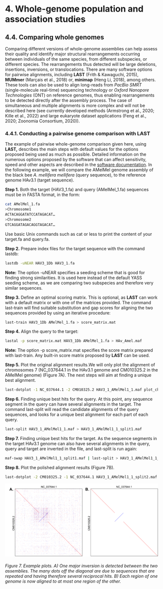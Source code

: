# 4. Whole-genome population and association studies

## 4.4. Comparing whole genomes

Comparing different versions of whole-genome assemblies can help assess their quality and identify major structural rearrangements occurring between individuals of the same species, from different subspecies, or different species. The rearrangements thus detected will be large deletions, insertions, inversions, or translocations. There are many software options for pairwise alignments, including **LAST** (Frith & Kawaguchi, 2015), **MUMmer** (Marçais et al., 2018) or, **minimap** (Heng Li, 2018), among others. These tools can also be used to align long-reads from *PacBio* *SMRT* (single-molecule real-time) sequencing technology or *Oxford Nanopore Technologies* (ONT) on reference genomes, thus enabling rearrangements to be detected directly after the assembly process. The case of simultaneous and multiple alignments is more complex and will not be described here (see currently developed methods (Armstrong et al., 2020; Kille et al., 2022) and large eukaryote dataset applications (Feng et al., 2020; Zoonomia Consortium, 2020)).

### 4.4.1. Conducting a pairwise genome comparison with LAST

The example of pairwise whole-genome comparison given here, using **LAST,** describes the main steps with default values for the options proposed being used as much as possible. Detailed information on the numerous options proposed by the software that can affect sensitivity, speed and other aspects are described in the [software documentation](https://gitlab.com/mcfrith/last/-/tree/main/doc). In the following example, we will compare the AMelMel genome assembly of the black bee *A. mellifera mellifera* (query sequence), to the reference genome HAv3.1 (target sequence).

**Step 1.** Both the target (HAV3_1.fa) and query (AMelMel_1.fa) sequences must be in FASTA format, in the form:

``` bash
cat AMelMel_1.fa
>Chromosome1
ACTACAGGATATCCATAGACAT…
>Chromosome2
GTCAGGATAGACAGGTAGACAT…
```

Use basic Unix commands such as cat or less to print the content of your target.fa and query.fa.

**Step 2.** Prepare index files for the target sequence with the command lastdb:

``` bash
lastdb -uNEAR HAV3_1Db HAV3_1.fa
```

**Note:** The option -uNEAR specifies a seeding scheme that is good for finding strong similarities. It is used here instead of the default YASS seeding scheme, as we are comparing two subspecies and therefore very similar sequences.

**Step 3.** Define an optimal scoring matrix. This is optional, as **LAST** can work with a default matrix or with one of the matrices provided. The command last-train will find suitable substitution and gap scores for aligning the two sequences provided by using an iterative procedure:

``` bash
last-train HAV3_1Db AMelMel_1.fa > score_matrix.mat
```

**Step 4.** Align the query to the target:

``` bash
lastal -p score_matrix.mat HAV3_1Db AMelMel_1.fa > HAv_Amel.maf
```

**Note:** The option -p score_matrix.mat specifies the score matrix prepared with last-train. Any built-in score matrix proposed by **LAST** can be used.

**Step 5.** Plot the original alignment results.We will only plot the alignment of chromosomes 7 (NC_037644.1 in the HAv3.1 genome and CM010325.2 in the AMelMel genome) (Figure 7A). The next steps will aim at finding a unique best alignment.

``` bash
last-dotplot -1 NC_037644.1 -2 CM010325.2 HAV3_1_AMelMel1_1.maf plot_chr7.png
```

**Step 6.** Finding unique best hits for the query. At this point, any sequence segment in the query can have several alignments in the target. The command last-split will read the candidate alignments of the query sequences, and looks for a unique best alignment for each part of each query.

``` bash
last-split HAV3_1_AMelMel1_1.maf > HAV3_1_AMelMel1_1_split1.maf
```

**Step 7.** Finding unique best hits for the target. As the sequence segments in the target HAv3.1 genome can also have several alignments in the query, query and target are inverted in the file, and last-split is run again:

``` bash
maf-swap HAV3_1_AMelMel1_1_split1.maf | last-split > HAV3_1_AMelMel1_1_split2.maf
```

**Step 8.** Plot the polished alignment results (Figure 7B).

``` bash
last-dotplot -2 CM010325.2 -1 NC_037644.1 HAV3_1_AMelMel1_1_split2.maf plot_chr7.png
```

![Figure 7](assets/Figure_7.png)

###### Figure 7. Example plots. A) One major inversion is detected between the two assemblies. The many dots off the diagonal are due to sequences that are repeated and having therefore several reciprocal hits. B) Each region of one genome is now aligned to at most one region of the other.

